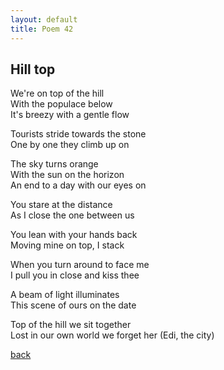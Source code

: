 ```yaml
---
layout: default
title: Poem 42
---
```


## Hill top

We're on top of the hill \
With the populace below \
It's breezy with a gentle flow

Tourists stride towards the stone \
One by one they climb up on

The sky turns orange \
With the sun on the horizon \
An end to a day with our eyes on

You stare at the distance \
As I close the one between us

You lean with your hands back \
Moving mine on top, I stack

When you turn around to face me \
I pull you in close and kiss thee

A beam of light illuminates \
This scene of ours on the date

Top of the hill we sit together \
Lost in our own world we forget her (Edi, the city)


 [back](../index-page.html)